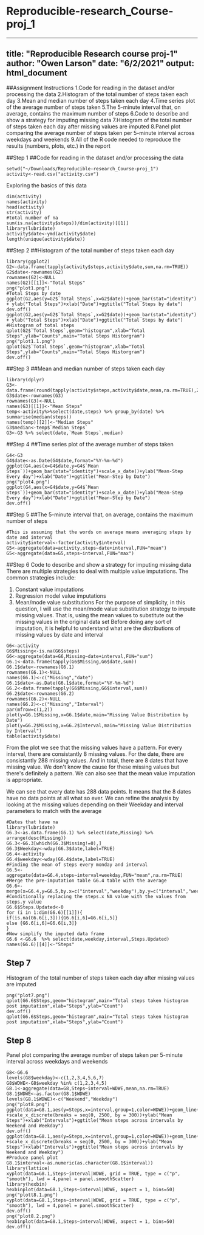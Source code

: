 # Reproducible-research_Course-proj_1
---
title: "Reproducible Research course proj-1"
author: "Owen Larson"
date: "6/2/2021"
output: html_document
---

##Assignment Instructions
1.Code for reading in the dataset and/or processing the data
2.Histogram of the total number of steps taken each day
3.Mean and median number of steps taken each day
4.Time series plot of the average number of steps taken
5.The 5-minute interval that, on average, contains the maximum number of steps
6.Code to describe and show a strategy for imputing missing data
7.Histogram of the total number of steps taken each day after missing values are imputed
8.Panel plot comparing the average number of steps taken per 5-minute interval across weekdays and weekends
9.All of the R code needed to reproduce the results (numbers, plots, etc.) in the report


##Step 1
##Code for reading in the dataset and/or processing the data
```{r, echo = TRUE}
setwd("~/Downloads/Reproducible-research_Course-proj_1")
activity<-read.csv("activity.csv")
```

Exploring the basics of this data
```{r}
dim(activity)
names(activity)
head(activity)
str(activity)
#total number of na
sum(is.na(activity$steps))/dim(activity)[[1]]
library(lubridate)
activity$date<-ymd(activity$date)
length(unique(activity$date))
```


##Step 2
##Histogram of the total number of steps taken each day
```{r, echo = TRUE}
library(ggplot2)
G2<-data.frame(tapply(activity$steps,activity$date,sum,na.rm=TRUE))
G2$date<-rownames(G2)
rownames(G2)<-NULL
names(G2)[[1]]<-"Total Steps"
png("plot1.png")
#Total Steps by date
ggplot(G2,aes(y=G2$`Total Steps`,x=G2$date))+geom_bar(stat="identity") + ylab("Total Steps")+xlab("Date")+ggtitle("Total Steps by date")
dev.off()
ggplot(G2,aes(y=G2$`Total Steps`,x=G2$date))+geom_bar(stat="identity") + ylab("Total Steps")+xlab("Date")+ggtitle("Total Steps by date")
#Histogram of total steps
qplot(G2$`Total Steps`,geom="histogram",xlab="Total Steps",ylab="Counts",main="Total Steps Historgram")
png("plot1.1.png")
qplot(G2$`Total Steps`,geom="histogram",xlab="Total Steps",ylab="Counts",main="Total Steps Historgram")
dev.off()
```


##Step 3
##Mean and median number of steps taken each day

```{r, echo = TRUE}
library(dplyr)
G3<-data.frame(round(tapply(activity$steps,activity$date,mean,na.rm=TRUE),2))
G3$date<-rownames(G3)
rownames(G3)<-NULL
names(G3)[[1]]<-"Mean Steps"
temp<-activity%>%select(date,steps) %>% group_by(date) %>% summarise(median(steps))
names(temp)[[2]]<-"Median Steps"
G3$median<-temp$`Median Steps`
G3<-G3 %>% select(date,`Mean Steps`,median)
```

##Step 4
##Time series plot of the average number of steps taken
```{r, echo = TRUE}
G4<-G3
G4$date<-as.Date(G4$date,format="%Y-%m-%d")
ggplot(G4,aes(x=G4$date,y=G4$`Mean Steps`))+geom_bar(stat="identity")+scale_x_date()+ylab("Mean-Step Every day")+xlab("Date")+ggtitle("Mean-Step by Date")
png("plot4.png")
ggplot(G4,aes(x=G4$date,y=G4$`Mean Steps`))+geom_bar(stat="identity")+scale_x_date()+ylab("Mean-Step Every day")+xlab("Date")+ggtitle("Mean-Step by Date")
dev.off()
```


##Step 5
##The 5-minute interval that, on average, contains the maximum number of steps

```{r, echo = TRUE}
#This is assuming that the words on average means averaging steps by date and interval
activity$interval<-factor(activity$interval)
G5<-aggregate(data=activity,steps~date+interval,FUN="mean")
G5<-aggregate(data=G5,steps~interval,FUN="max")
```


##Step 6
Code to describe and show a strategy for imputing missing data
There are multiple strategies to deal with multiple value imputations.
The common strategies include:
1. Constant value imputations
2. Regression model value imputations
3. Mean/mode value substitutions
For the purpose of simplicity, in this question, I will use the mean/mode value substitution strategy to impute missing values. That is, using the mean values to substitute out the missing values in the original data set
Before doing any sort of imputation, it is helpful to understand what are the distributions of missing values by date and interval
```{r, echo = TRUE}
G6<-activity
G6$Missing<-is.na(G6$steps)
G6<-aggregate(data=G6,Missing~date+interval,FUN="sum")
G6.1<-data.frame(tapply(G6$Missing,G6$date,sum))
G6.1$date<-rownames(G6.1)
rownames(G6.1)<-NULL
names(G6.1)<-c("Missing","date")
G6.1$date<-as.Date(G6.1$date,format="%Y-%m-%d")
G6.2<-data.frame(tapply(G6$Missing,G6$interval,sum))
G6.2$date<-rownames(G6.2)
rownames(G6.2)<-NULL
names(G6.2)<-c("Missing","Interval")
par(mfrow=c(1,2))
plot(y=G6.1$Missing,x=G6.1$date,main="Missing Value Distribution by Date")
plot(y=G6.2$Missing,x=G6.2$Interval,main="Missing Value Distribution by Interval")
table(activity$date)
```

From the plot we see that the missing values have a pattern. For every interval, there are consistantly 8 missing values. For the date, there are consistantly 288 missing values. And in total, there are 8 dates that have missing value. We don't know the cause for these missing values but there's definitely a pattern. We can also see that the mean value imputation is appropriate.

We can see that every date has 288 data points. It means that the 8 dates have no data points at all what so ever. We can refine the analysis by looking at the missing values depending on their Weekday and interval parameters to match with the average 

```{r, echo = TRUE}
#Dates that have na 
library(lubridate)
G6.3<-as.data.frame(G6.1) %>% select(date,Missing) %>% arrange(desc(Missing))
G6.3<-G6.3[which(G6.3$Missing!=0),]
G6.3$Weekday<-wday(G6.3$date,label=TRUE)
G6.4<-activity
G6.4$weekday<-wday(G6.4$date,label=TRUE)
#Finding the mean of steps every monday and interval
G6.5<-aggregate(data=G6.4,steps~interval+weekday,FUN="mean",na.rm=TRUE)
#Merge the pre-imputation table G6.4 table with the average
G6.6<-merge(x=G6.4,y=G6.5,by.x=c("interval","weekday"),by.y=c("interval","weekday"),all.x=TRUE)
#Conditionally replacing the steps.x NA value with the values from steps.y value 
G6.6$Steps.Updated<-0
for (i in 1:dim(G6.6)[[1]]){
if(is.na(G6.6[i,3])){G6.6[i,6]=G6.6[i,5]}
else {G6.6[i,6]=G6.6[i,3]}
}
#Now simplify the imputed data frame
G6.6 <-G6.6  %>% select(date,weekday,interval,Steps.Updated)
names(G6.6)[[4]]<-"Steps"
```


## Step 7
Histogram of the total number of steps taken each day after missing values are imputed

```{r, echo = TRUE}
png("plot7.png")
qplot(G6.6$Steps,geom="histogram",main="Total steps taken histogram post imputation",xlab="Steps",ylab="Count")
dev.off()
qplot(G6.6$Steps,geom="histogram",main="Total steps taken histogram post imputation",xlab="Steps",ylab="Count")
```




## Step 8
Panel plot comparing the average number of steps taken per 5-minute interval across weekdays and weekends

```{r, echo = TRUE}
G8<-G6.6
levels(G8$weekday)<-c(1,2,3,4,5,6,7)
G8$WDWE<-G8$weekday %in% c(1,2,3,4,5)
G8.1<-aggregate(data=G8,Steps~interval+WDWE,mean,na.rm=TRUE)
G8.1$WDWE<-as.factor(G8.1$WDWE)
levels(G8.1$WDWE)<-c("Weekend","Weekday")
png("plot8.png")
ggplot(data=G8.1,aes(y=Steps,x=interval,group=1,color=WDWE))+geom_line() +scale_x_discrete(breaks = seq(0, 2500, by = 300))+ylab("Mean Steps")+xlab("Intervals")+ggtitle("Mean steps across intervals by Weekend and Weekday")
dev.off()
ggplot(data=G8.1,aes(y=Steps,x=interval,group=1,color=WDWE))+geom_line() +scale_x_discrete(breaks = seq(0, 2500, by = 300))+ylab("Mean Steps")+xlab("Intervals")+ggtitle("Mean steps across intervals by Weekend and Weekday")
#Produce panel plot
G8.1$interval<-as.numeric(as.character(G8.1$interval))
library(lattice)
xyplot(data=G8.1,Steps~interval|WDWE, grid = TRUE, type = c("p", "smooth"), lwd = 4,panel = panel.smoothScatter)
library(hexbin)
hexbinplot(data=G8.1,Steps~interval|WDWE, aspect = 1, bins=50)
png("plott8.1.png")
xyplot(data=G8.1,Steps~interval|WDWE, grid = TRUE, type = c("p", "smooth"), lwd = 4,panel = panel.smoothScatter)
dev.off()
png("plot8.2.png")
hexbinplot(data=G8.1,Steps~interval|WDWE, aspect = 1, bins=50)
dev.off()
```
